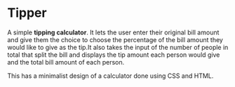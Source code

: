# Tipper

A simple **tipping calculator**. It lets the user enter their original bill amount and give them the choice to choose the percentage of the bill amount they would like to give as the tip.It also takes the input of the number of people in total that split the bill and displays the tip amount each person would give and the total bill amount of each person.

This has a minimalist design of a calculator done using CSS and HTML.
